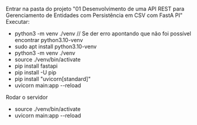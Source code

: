 Entrar na pasta do projeto "01 Desenvolvimento de uma API REST para Gerenciamento de Entidades  com Persistência em CSV com FastA
PI"
Executar:
- python3 -m venv ./venv
  // Se der erro apontando que não foi possível encontrar python3.10-venv
- sudo apt install python3.10-venv
- python3 -m venv ./venv
- source ./venv/bin/activate
- pip install fastapi
- pip install -U pip
- pip install "uvicorn[standard]"
- uvicorn main:app --reload

Rodar o servidor
- source ./venv/bin/activate
- uvicorn main:app --reload
